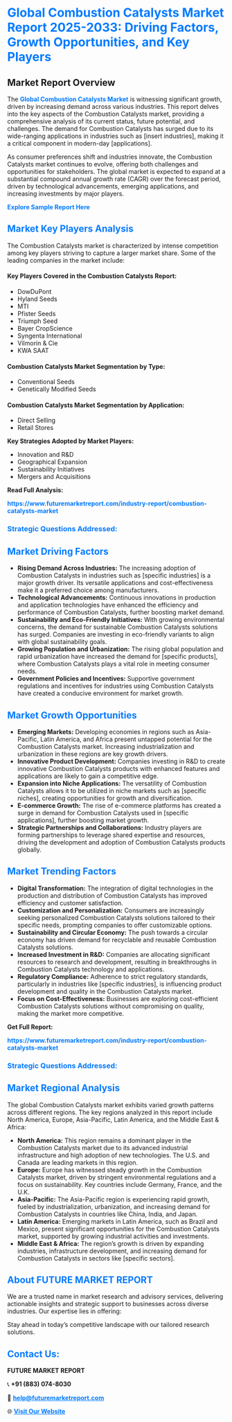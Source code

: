 <h1 style="color: #007BFF;">Global Combustion Catalysts Market Report 2025-2033: Driving Factors, Growth Opportunities, and Key Players</h1>

<section id="overview">
<h2>Market Report Overview</h2>
<p>The <a href="https://www.futuremarketreport.com/industry-report/combustion-catalysts-market" style="color: #007BFF; text-decoration: none;"><strong>Global Combustion Catalysts Market</strong></a> is witnessing significant growth, driven by increasing demand across various industries. This report delves into the key aspects of the Combustion Catalysts market, providing a comprehensive analysis of its current status, future potential, and challenges. The demand for Combustion Catalysts has surged due to its wide-ranging applications in industries such as [insert industries], making it a critical component in modern-day [applications].</p>
<p>As consumer preferences shift and industries innovate, the Combustion Catalysts market continues to evolve, offering both challenges and opportunities for stakeholders. The global market is expected to expand at a substantial compound annual growth rate (CAGR) over the forecast period, driven by technological advancements, emerging applications, and increasing investments by major players.</p>
</section>

<section id="overview">
<p><a href="https://www.futuremarketreport.com/request-sample/reportId=34242" style="color: #007BFF; text-decoration: none;"><strong>Explore Sample Report Here</strong></a></p>
</section>

<section id="key-players">
<h2 style="color: #007BFF;">Market Key Players Analysis</h2>
<p>The Combustion Catalysts market is characterized by intense competition among key players striving to capture a larger market share. Some of the leading companies in the market include:</p>
<h4>Key Players Covered in the Combustion Catalysts Report:</h4>
<ul><li>DowDuPont</li><li>Hyland Seeds</li><li>MTI</li><li>Pfister Seeds</li><li>Triumph Seed</li><li>Bayer CropScience</li><li>Syngenta International</li><li>Vilmorin &amp; Cie</li><li>KWA SAAT</li></ul>
<h4>Combustion Catalysts Market Segmentation by Type:</h4>
<ul><li>Conventional Seeds</li><li>Genetically Modified Seeds</li></ul>

<h4>Combustion Catalysts Market Segmentation by Application:</h4>
<ul><li>Direct Selling</li><li>Retail Stores</li></ul>
<p><strong>Key Strategies Adopted by Market Players:</strong></p>
<ul>
<li>Innovation and R&D</li>
<li>Geographical Expansion</li>
<li>Sustainability Initiatives</li>
<li>Mergers and Acquisitions</li>
</ul>
</section>

<section>
<p><strong>Read Full Analysis: </strong></p><a href="https://www.futuremarketreport.com/industry-report/combustion-catalysts-market" style="color: #007BFF; text-decoration: none;"><strong>https://www.futuremarketreport.com/industry-report/combustion-catalysts-market</strong></a>
<h3 style="color: #007BFF;">Strategic Questions Addressed:</h3>
</section>

<section id="driving-factors">
<h2 style="color: #007BFF;">Market Driving Factors</h2>
<ul>
<li><strong>Rising Demand Across Industries:</strong> The increasing adoption of Combustion Catalysts in industries such as [specific industries] is a major growth driver. Its versatile applications and cost-effectiveness make it a preferred choice among manufacturers.</li>
<li><strong>Technological Advancements:</strong> Continuous innovations in production and application technologies have enhanced the efficiency and performance of Combustion Catalysts, further boosting market demand.</li>
<li><strong>Sustainability and Eco-Friendly Initiatives:</strong> With growing environmental concerns, the demand for sustainable Combustion Catalysts solutions has surged. Companies are investing in eco-friendly variants to align with global sustainability goals.</li>
<li><strong>Growing Population and Urbanization:</strong> The rising global population and rapid urbanization have increased the demand for [specific products], where Combustion Catalysts plays a vital role in meeting consumer needs.</li>
<li><strong>Government Policies and Incentives:</strong> Supportive government regulations and incentives for industries using Combustion Catalysts have created a conducive environment for market growth.</li>
</ul>
</section>

<section id="growth-opportunities">
<h2 style="color: #007BFF;">Market Growth Opportunities</h2>
<ul>
<li><strong>Emerging Markets:</strong> Developing economies in regions such as Asia-Pacific, Latin America, and Africa present untapped potential for the Combustion Catalysts market. Increasing industrialization and urbanization in these regions are key growth drivers.</li>
<li><strong>Innovative Product Development:</strong> Companies investing in R&D to create innovative Combustion Catalysts products with enhanced features and applications are likely to gain a competitive edge.</li>
<li><strong>Expansion into Niche Applications:</strong> The versatility of Combustion Catalysts allows it to be utilized in niche markets such as [specific niches], creating opportunities for growth and diversification.</li>
<li><strong>E-commerce Growth:</strong> The rise of e-commerce platforms has created a surge in demand for Combustion Catalysts used in [specific applications], further boosting market growth.</li>
<li><strong>Strategic Partnerships and Collaborations:</strong> Industry players are forming partnerships to leverage shared expertise and resources, driving the development and adoption of Combustion Catalysts products globally.</li>
</ul>
</section>

<section id="trending-factors">
<h2 style="color: #007BFF;">Market Trending Factors</h2>
<ul>
<li><strong>Digital Transformation:</strong> The integration of digital technologies in the production and distribution of Combustion Catalysts has improved efficiency and customer satisfaction.</li>
<li><strong>Customization and Personalization:</strong> Consumers are increasingly seeking personalized Combustion Catalysts solutions tailored to their specific needs, prompting companies to offer customizable options.</li>
<li><strong>Sustainability and Circular Economy:</strong> The push towards a circular economy has driven demand for recyclable and reusable Combustion Catalysts solutions.</li>
<li><strong>Increased Investment in R&D:</strong> Companies are allocating significant resources to research and development, resulting in breakthroughs in Combustion Catalysts technology and applications.</li>
<li><strong>Regulatory Compliance:</strong> Adherence to strict regulatory standards, particularly in industries like [specific industries], is influencing product development and quality in the Combustion Catalysts market.</li>
<li><strong>Focus on Cost-Effectiveness:</strong> Businesses are exploring cost-efficient Combustion Catalysts solutions without compromising on quality, making the market more competitive.</li>
</ul>
</section>

<section>
<p><strong>Get Full Report: </strong></p><a href="https://www.futuremarketreport.com/industry-report/combustion-catalysts-market" style="color: #007BFF; text-decoration: none;"><strong>https://www.futuremarketreport.com/industry-report/combustion-catalysts-market</strong></a>
<h3 style="color: #007BFF;">Strategic Questions Addressed:</h3>
</section>


<section id="regional-analysis">
<h2 style="color: #007BFF;">Market Regional Analysis</h2>
<p>The global Combustion Catalysts market exhibits varied growth patterns across different regions. The key regions analyzed in this report include North America, Europe, Asia-Pacific, Latin America, and the Middle East & Africa:</p>
<ul>
<li><strong>North America:</strong> This region remains a dominant player in the Combustion Catalysts market due to its advanced industrial infrastructure and high adoption of new technologies. The U.S. and Canada are leading markets in this region.</li>
<li><strong>Europe:</strong> Europe has witnessed steady growth in the Combustion Catalysts market, driven by stringent environmental regulations and a focus on sustainability. Key countries include Germany, France, and the U.K.</li>
<li><strong>Asia-Pacific:</strong> The Asia-Pacific region is experiencing rapid growth, fueled by industrialization, urbanization, and increasing demand for Combustion Catalysts in countries like China, India, and Japan.</li>
<li><strong>Latin America:</strong> Emerging markets in Latin America, such as Brazil and Mexico, present significant opportunities for the Combustion Catalysts market, supported by growing industrial activities and investments.</li>
<li><strong>Middle East & Africa:</strong> The region’s growth is driven by expanding industries, infrastructure development, and increasing demand for Combustion Catalysts in sectors like [specific sectors].</li>
</ul>
</section>

<footer>
<h2 style="color: #007BFF;">About FUTURE MARKET REPORT</h2>
<p>We are a trusted name in market research and advisory services, delivering actionable insights and strategic support to businesses across diverse industries. Our expertise lies in offering:</p>

<p>Stay ahead in today’s competitive landscape with our tailored research solutions.</p>

<h2 style="color: #007BFF;">Contact Us:</h2>
<p><strong>FUTURE MARKET REPORT</strong></p>
<p>📞 <strong>+91 (883) 074-8030</strong></p>
<p>📧 <strong><a href="mailto:help@futuremarketreport.com" style="color: #007BFF;">help@futuremarketreport.com</a></strong></p>
<p>🌐 <strong><a href="https://www.futuremarketreport.com/" style="color: #007BFF;">Visit Our Website</a></strong></p>
</footer>